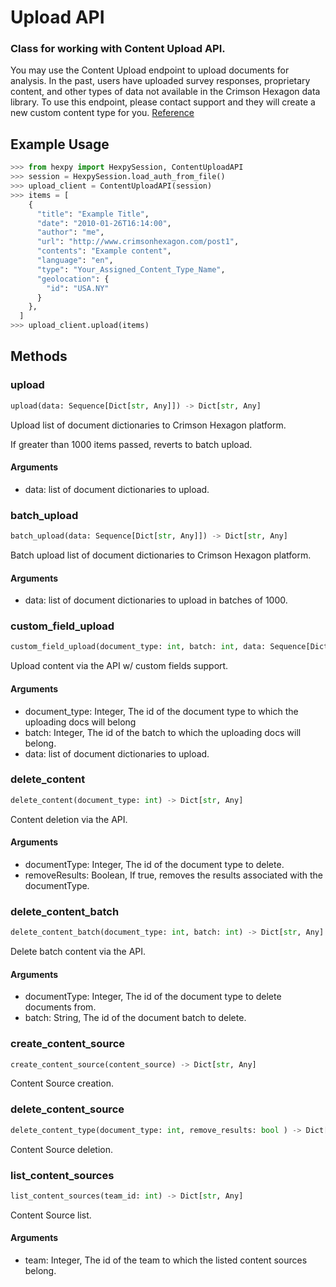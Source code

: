 Upload API
=========

### Class for working with Content Upload API.

You may use the Content Upload endpoint to upload documents for analysis.
In the past, users have uploaded survey responses, proprietary content,
and other types of data not available in the Crimson Hexagon data library.
To use this endpoint, please contact support and they will create a new custom content type for you. [Reference](https://apidocs.crimsonhexagon.com/reference#content-upload-1)

## Example Usage

```python
>>> from hexpy import HexpySession, ContentUploadAPI
>>> session = HexpySession.load_auth_from_file()
>>> upload_client = ContentUploadAPI(session)
>>> items = [
    {
      "title": "Example Title",
      "date": "2010-01-26T16:14:00",
      "author": "me",
      "url": "http://www.crimsonhexagon.com/post1",
      "contents": "Example content",
      "language": "en",
      "type": "Your_Assigned_Content_Type_Name",
      "geolocation": {
        "id": "USA.NY"
      }
    },
  ]
>>> upload_client.upload(items)
```
## Methods

### upload
```python
upload(data: Sequence[Dict[str, Any]]) -> Dict[str, Any]
```
Upload list of document dictionaries to Crimson Hexagon platform.

If greater than 1000 items passed, reverts to batch upload.
#### Arguments
* data: list of document dictionaries  to upload.

### batch_upload
```python
batch_upload(data: Sequence[Dict[str, Any]]) -> Dict[str, Any]
```
Batch upload list of document dictionaries to Crimson Hexagon platform.

#### Arguments
* data: list of document dictionaries to upload in batches of 1000.

### custom_field_upload
```python
custom_field_upload(document_type: int, batch: int, data: Sequence[Dict[str, Any]]) -> Dict[str, Any]
```
Upload content via the API w/ custom fields support.

#### Arguments
* document_type: Integer, The id of the document type to which the uploading docs will belong
* batch: Integer, The id of the batch to which the uploading docs will belong.
* data: list of document dictionaries  to upload.

### delete_content
```python
delete_content(document_type: int) -> Dict[str, Any]
```
Content deletion via the API.

#### Arguments
* documentType: Integer, The id of the document type to delete.
* removeResults: Boolean, If true, removes the results associated with the documentType.

### delete_content_batch
```python
delete_content_batch(document_type: int, batch: int) -> Dict[str, Any]
```
Delete batch content via the API.

#### Arguments
* documentType: Integer, The id of the document type to delete documents from.
* batch: String, The id of the document batch to delete.

### create_content_source
```python
create_content_source(content_source) -> Dict[str, Any]
```
Content Source creation.

### delete_content_source
```python
delete_content_type(document_type: int, remove_results: bool ) -> Dict[str, Any]
```
Content Source deletion.

### list_content_sources
```python
list_content_sources(team_id: int) -> Dict[str, Any]
```
Content Source list.

#### Arguments
* team: Integer, The id of the team to which the listed content sources belong.